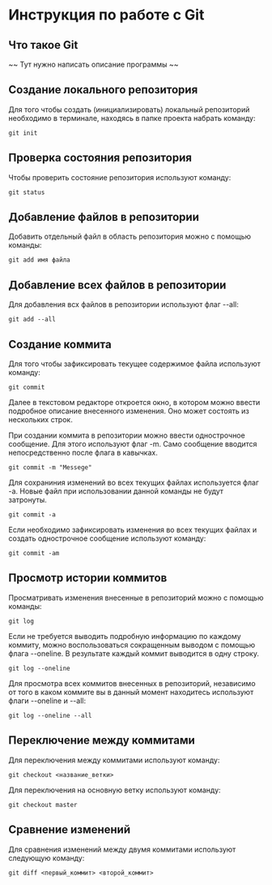 # **Инструкция по работе с Git**

## Что такое Git

~~ Тут нужно написать описание программы ~~

## Создание локального репозитория

Для того чтобы создать (инициализировать) локальный репозиторий необходимо в терминале, находясь в папке проекта набрать команду:
   
    git init

## Проверка состояния репозитория

Чтобы проверить состояние репозитория используют команду:

    git status
    
## Добавление файлов в репозитории

Добавить отдельный файл в область репозитория можно с помощью команды:

    git add имя файла

## Добавление всех файлов в репозитории

Для добавления всх файлов в репозитории используют флаг --all:

    git add --all

## Создание коммита

Для того чтобы зафиксировать текущее содержимое файла используют команду:

    git commit

Далее в текстовом редакторе откроется окно, в котором можно ввести подробное описание внесенного изменения. Оно может состоять из нескольких строк.

При создании коммита в репозитории можно ввести однострочное сообщение. Для этого используют флаг -m. Само сообщение вводится непосредственно после флага в кавычках.

    git commit -m "Messege"

Для сохраниния изменений во всех текущих файлах используется флаг -а. Новые файл при использовании данной команды не будут затронуты.

    git commit -a

Если необходимо зафиксировать изменения во всех текущих файлах и создать однострочное сообщение используют команду:

    git commit -am

## Просмотр истории коммитов

Просматривать изменения внесенные в репозиторий можно с помощью команды:

    git log

Если не требуется выводить подробную информацию по каждому коммиту, можно воспользоваться сокращенным выводом с помощью флага --oneline. В результате каждый коммит выводится в одну строку.

    git log --oneline

Для просмотра всех коммитов внесенных в репозиторий, независимо от того в каком коммите вы в данный момент находитесь используют флаги --oneline и --all:

    git log --oneline --all

## Переключение между коммитами

Для переключения между коммитами используют команду:

    git checkout <название_ветки>

Для переключения на основную ветку используют команду:

    git checkout master

## Сравнение изменений

Для сравнения изменений между двумя коммитами используют следующую команду:

    git diff <первый_коммит> <второй_коммит>
    